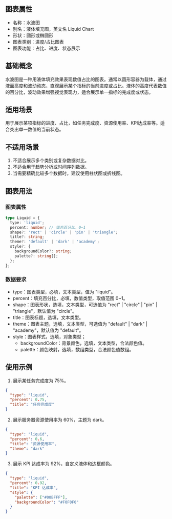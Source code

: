 ## 图表属性

- 名称：水波图
- 别名：液体填充图，英文名 Liquid Chart
- 形状：圆形或椭圆形
- 图表类别：进度/占比图表
- 图表功能：占比、进度、状态展示

## 基础概念

水波图是一种用液体填充效果表现数值占比的图表。通常以圆形容器为载体，通过液面高度和波动动态，直观展示某个指标的当前进度或占比。液体的高度代表数值的百分比，波动效果增强视觉表现力，适合展示单一指标的完成度或状态。

## 适用场景

用于展示某项指标的进度、占比，如任务完成度、资源使用率、KPI达成率等。适合突出单一数值的当前状态。

## 不适用场景

1. 不适合展示多个类别或复杂数据对比。
2. 不适合用于趋势分析或时间序列数据。
3. 当需要精确比较多个数据时，建议使用柱状图或折线图。

## 图表用法

### 图表属性

```typescript
type Liquid = {
  type: 'liquid';
  percent: number; // 填充百分比，0~1
  shape?: 'rect' | 'circle' | 'pin' | 'triangle';
  title?: string;
  theme?: 'default' | 'dark' | 'academy';
  style?: {
    backgroundColor?: string;
    palette?: string[];
  };
};
```

### 数据要求

- type：图表类型，必填，文本类型，值为 "liquid"。
- percent：填充百分比，必填，数值类型，取值范围 0~1。
- shape：图表形状，选填，文本类型，可选值为 "rect" | "circle" | "pin" | "triangle"，默认值为 "circle"。
- title：图表标题，选填，文本类型。
- theme：图表主题，选填，文本类型，可选值为 "default" | "dark" | "academy"，默认值为 "default"。
- style：图表样式，选填，对象类型；
  - backgroundColor：背景颜色，选填，文本类型，合法颜色值。
  - palette：颜色映射，选填，数组类型，合法颜色值数组。

## 使用示例

1. 展示某任务完成度为 75%。

```json
{
  "type": "liquid",
  "percent": 0.75,
  "title": "任务完成度"
}
```

2. 展示服务器资源使用率为 60%，主题为 dark。

```json
{
  "type": "liquid",
  "percent": 0.6,
  "title": "资源使用率",
  "theme": "dark"
}
```

3. 展示 KPI 达成率为 92%，自定义液体和边框颜色。

```json
{
  "type": "liquid",
  "percent": 0.92,
  "title": "KPI 达成率",
  "style": {
    "palette": ["#00BFFF"],
    "backgroundColor": "#F0F0F0"
  }
}
```
